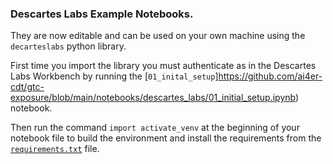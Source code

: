 ### Descartes Labs Example Notebooks.

They are now editable and can be used on your own machine using the ```decarteslabs``` python library.

First time you import the library you must authenticate as in the Descartes Labs Workbench by running the [```01_inital_setup```]https://github.com/ai4er-cdt/gtc-exposure/blob/main/notebooks/descartes_labs/01_initial_setup.ipynb) notebook.

Then run the command ```import activate_venv``` at the beginning of your notebook file to build the environment and install the requirements from the [```requirements.txt```](https://github.com/ai4er-cdt/gtc-exposure/blob/main/notebooks/descartes_labs/requirements.txt) file.
